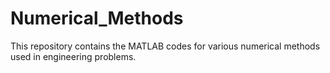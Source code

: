 # Numerical_Methods
This repository contains the MATLAB codes for various numerical methods used in engineering problems.
